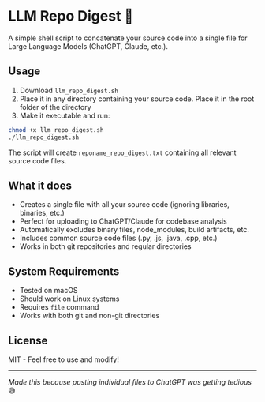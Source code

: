# LLM Repo Digest 🤖

A simple shell script to concatenate your source code into a single file for Large Language Models (ChatGPT, Claude, etc.).

## Usage

1. Download `llm_repo_digest.sh` 
2. Place it in any directory containing your source code. Place it in the root folder of the directory
3. Make it executable and run:
```bash
chmod +x llm_repo_digest.sh
./llm_repo_digest.sh
```

The script will create `reponame_repo_digest.txt` containing all relevant source code files.

## What it does

- Creates a single file with all your source code (ignoring libraries, binaries, etc.)
- Perfect for uploading to ChatGPT/Claude for codebase analysis
- Automatically excludes binary files, node_modules, build artifacts, etc.
- Includes common source code files (.py, .js, .java, .cpp, etc.)
- Works in both git repositories and regular directories

## System Requirements

- Tested on macOS
- Should work on Linux systems
- Requires `file` command
- Works with both git and non-git directories

## License

MIT - Feel free to use and modify!

---
*Made this because pasting individual files to ChatGPT was getting tedious* 😅
